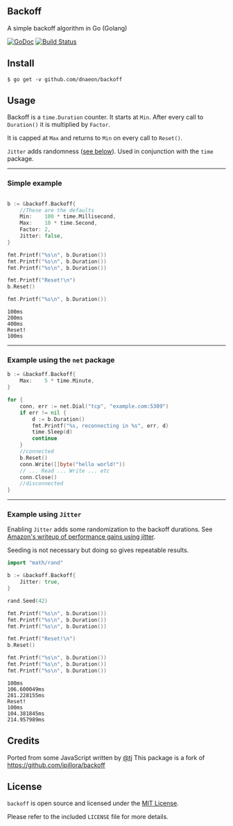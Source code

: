 ## Backoff

A simple backoff algorithm in Go (Golang)

[![GoDoc](https://godoc.org/github.com/dnaeo/backoff?status.svg)](https://godoc.org/github.com/dnaeon/backoff)
[![Build Status](https://travis-ci.org/dnaeon/backoff.svg?branch=master)](https://travis-ci.org/dnaeon/backoff)

## Install

```
$ go get -v github.com/dnaeon/backoff
```

## Usage

Backoff is a `time.Duration` counter. It starts at `Min`.
After every call to `Duration()` it is  multiplied by `Factor`.

It is capped at `Max` and returns to `Min` on every call to `Reset()`.

`Jitter` adds randomness ([see below](#example-using-jitter)).
Used in conjunction with the `time` package.

---

### Simple example

```go

b := &backoff.Backoff{
	//These are the defaults
	Min:    100 * time.Millisecond,
	Max:    10 * time.Second,
	Factor: 2,
	Jitter: false,
}

fmt.Printf("%s\n", b.Duration())
fmt.Printf("%s\n", b.Duration())
fmt.Printf("%s\n", b.Duration())

fmt.Printf("Reset!\n")
b.Reset()

fmt.Printf("%s\n", b.Duration())
```

```
100ms
200ms
400ms
Reset!
100ms
```

---

### Example using the `net` package

```go
b := &backoff.Backoff{
    Max:    5 * time.Minute,
}

for {
	conn, err := net.Dial("tcp", "example.com:5309")
	if err != nil {
		d := b.Duration()
		fmt.Printf("%s, reconnecting in %s", err, d)
		time.Sleep(d)
		continue
	}
	//connected
	b.Reset()
	conn.Write([]byte("hello world!"))
	// ... Read ... Write ... etc
	conn.Close()
	//disconnected
}
```

---

### Example using `Jitter`

Enabling `Jitter` adds some randomization to the backoff durations.
See
[Amazon's writeup of performance gains using jitter](http://www.awsarchitectureblog.com/2015/03/backoff.html).

Seeding is not necessary but doing so gives repeatable results.

```go
import "math/rand"

b := &backoff.Backoff{
	Jitter: true,
}

rand.Seed(42)

fmt.Printf("%s\n", b.Duration())
fmt.Printf("%s\n", b.Duration())
fmt.Printf("%s\n", b.Duration())

fmt.Printf("Reset!\n")
b.Reset()

fmt.Printf("%s\n", b.Duration())
fmt.Printf("%s\n", b.Duration())
fmt.Printf("%s\n", b.Duration())
```

```
100ms
106.600049ms
281.228155ms
Reset!
100ms
104.381845ms
214.957989ms
```

## Credits

Ported from some JavaScript written by [@tj](https://github.com/tj)
This package is a fork of https://github.com/jpillora/backoff

## License

`backoff` is open source and licensed under the
[MIT License](http://opensource.org/licenses/MIT).

Please refer to the included `LICENSE` file for more details.
